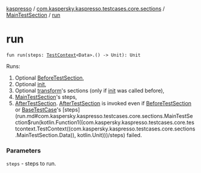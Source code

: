 [kaspresso](../../index.md) / [com.kaspersky.kaspresso.testcases.core.sections](../index.md) / [MainTestSection](index.md) / [run](./run.md)

# run

`fun run(steps: `[`TestContext`](../../com.kaspersky.kaspresso.testcases.core.testcontext/-test-context/index.md)`<Data>.() -> Unit): Unit`

Runs:

1. Optional [BeforeTestSection](../-before-test-section/index.md),
2. Optional [init](init.md),
3. Optional [transform](transform.md)'s sections (only if [init](init.md) was called before),
4. [MainTestSection](index.md)'s steps,
5. [AfterTestSection](../-after-test-section/index.md). [AfterTestSection](../-after-test-section/index.md) is invoked even if [BeforeTestSection](../-before-test-section/index.md) or [BaseTestCase](../../com.kaspersky.kaspresso.testcases.api.testcase/-base-test-case/index.md)'s [steps](run.md#com.kaspersky.kaspresso.testcases.core.sections.MainTestSection$run(kotlin.Function1((com.kaspersky.kaspresso.testcases.core.testcontext.TestContext((com.kaspersky.kaspresso.testcases.core.sections.MainTestSection.Data)), kotlin.Unit)))/steps) failed.

### Parameters

`steps` - steps to run.